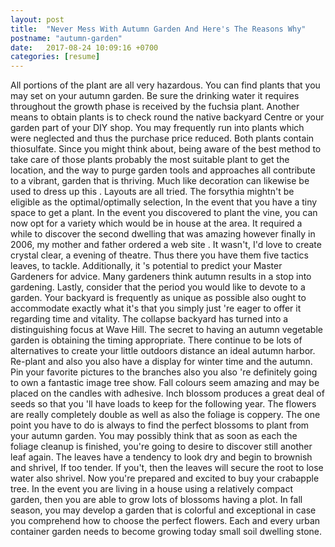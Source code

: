 ```yaml
---
layout: post
title:  "Never Mess With Autumn Garden And Here's The Reasons Why"
postname: "autumn-garden"
date:   2017-08-24 10:09:16 +0700
categories: [resume]
---
```

All portions of the plant are all very hazardous. You can find plants that you may set on your autumn garden. Be sure the drinking water it requires throughout the growth phase is received by the fuchsia plant. Another means to obtain plants is to check round the native backyard Centre or your garden part of your DIY shop. You may frequently run into plants which were neglected and thus the purchase price reduced. Both plants contain thiosulfate. Since you might think about, being aware of the best method to take care of those plants probably the most suitable plant to get the location, and the way to purge garden tools and approaches all contribute to a vibrant, garden that is thriving. Much like decoration can likewise be used to dress up this . Layouts are all tried. The forsythia mightn't be eligible as the optimal/optimally selection, In the event that you have a tiny space to get a plant. In the event you discovered to plant the vine, you can now opt for a variety which would be in house at the area. It required a while to discover the second dwelling that was amazing however finally in 2006, my mother and father ordered a web site . It wasn't, I'd love to create crystal clear, a evening of theatre. Thus there you have them five tactics leaves, to tackle. Additionally, it 's potential to predict your Master Gardeners for advice. Many gardeners think autumn results in a stop into gardening. Lastly, consider that the period you would like to devote to a garden. Your backyard is frequently as unique as possible also ought to accommodate exactly what it's that you simply just 're eager to offer it regarding time and vitality. The collapse backyard has turned into a distinguishing focus at Wave Hill. The secret to having an autumn vegetable garden is obtaining the timing appropriate. There continue to be lots of alternatives to create your little outdoors distance an ideal autumn harbor. Re-plant and also you also have a display for winter time and the autumn. Pin your favorite pictures to the branches also you also 're definitely going to own a fantastic image tree show. Fall colours seem amazing and may be placed on the candles with adhesive. Inch blossom produces a great deal of seeds so that you 'll have loads to keep for the following year. The flowers are really completely double as well as also the foliage is coppery. The one point you have to do is always to find the perfect blossoms to plant from your autumn garden. You may possibly think that as soon as each the foliage cleanup is finished, you're going to desire to discover still another leaf again. The leaves have a tendency to look dry and begin to brownish and shrivel, If too tender. If you't, then the leaves will secure the root to lose water also shrivel. Now you're prepared and excited to buy your crabapple tree. In the event you are living in a house using a relatively compact garden, then you are able to grow lots of blossoms having a plot. In fall season, you may develop a garden that is colorful and exceptional in case you comprehend how to choose the perfect flowers. Each and every urban container garden needs to become growing today small soil dwelling stone.
